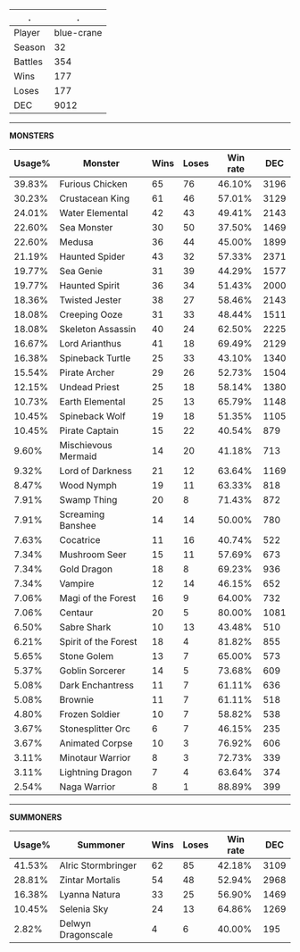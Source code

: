 .|.
|-|-
Player|blue-crane
Season|32
Battles|354
Wins|177
Loses|177
DEC|9012

---
**MONSTERS**

Usage%|Monster|Wins|Loses|Win rate|DEC|
-|-|-|-|-|-|
39.83%|Furious Chicken|65|76|46.10%|3196|
30.23%|Crustacean King|61|46|57.01%|3129|
24.01%|Water Elemental|42|43|49.41%|2143|
22.60%|Sea Monster|30|50|37.50%|1469|
22.60%|Medusa|36|44|45.00%|1899|
21.19%|Haunted Spider|43|32|57.33%|2371|
19.77%|Sea Genie|31|39|44.29%|1577|
19.77%|Haunted Spirit|36|34|51.43%|2000|
18.36%|Twisted Jester|38|27|58.46%|2143|
18.08%|Creeping Ooze|31|33|48.44%|1511|
18.08%|Skeleton Assassin|40|24|62.50%|2225|
16.67%|Lord Arianthus|41|18|69.49%|2129|
16.38%|Spineback Turtle|25|33|43.10%|1340|
15.54%|Pirate Archer|29|26|52.73%|1504|
12.15%|Undead Priest|25|18|58.14%|1380|
10.73%|Earth Elemental|25|13|65.79%|1148|
10.45%|Spineback Wolf|19|18|51.35%|1105|
10.45%|Pirate Captain|15|22|40.54%|879|
9.60%|Mischievous Mermaid|14|20|41.18%|713|
9.32%|Lord of Darkness|21|12|63.64%|1169|
8.47%|Wood Nymph|19|11|63.33%|818|
7.91%|Swamp Thing|20|8|71.43%|872|
7.91%|Screaming Banshee|14|14|50.00%|780|
7.63%|Cocatrice|11|16|40.74%|522|
7.34%|Mushroom Seer|15|11|57.69%|673|
7.34%|Gold Dragon|18|8|69.23%|936|
7.34%|Vampire|12|14|46.15%|652|
7.06%|Magi of the Forest|16|9|64.00%|732|
7.06%|Centaur|20|5|80.00%|1081|
6.50%|Sabre Shark|10|13|43.48%|510|
6.21%|Spirit of the Forest|18|4|81.82%|855|
5.65%|Stone Golem|13|7|65.00%|573|
5.37%|Goblin Sorcerer|14|5|73.68%|609|
5.08%|Dark Enchantress|11|7|61.11%|636|
5.08%|Brownie|11|7|61.11%|518|
4.80%|Frozen Soldier|10|7|58.82%|538|
3.67%|Stonesplitter Orc|6|7|46.15%|235|
3.67%|Animated Corpse|10|3|76.92%|606|
3.11%|Minotaur Warrior|8|3|72.73%|339|
3.11%|Lightning Dragon|7|4|63.64%|374|
2.54%|Naga Warrior|8|1|88.89%|399|

---
**SUMMONERS**

Usage%|Summoner|Wins|Loses|Win rate|DEC|
-|-|-|-|-|-|
41.53%|Alric Stormbringer|62|85|42.18%|3109|
28.81%|Zintar Mortalis|54|48|52.94%|2968|
16.38%|Lyanna Natura|33|25|56.90%|1469|
10.45%|Selenia Sky|24|13|64.86%|1269|
2.82%|Delwyn Dragonscale|4|6|40.00%|195|
